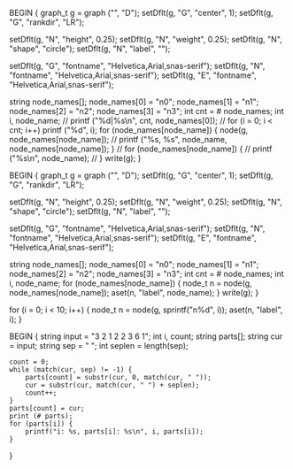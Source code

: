 BEGIN { graph_t g = graph ("", "D");
setDflt(g, "G", "center", 1);
setDflt(g, "G", "rankdir", "LR");

setDflt(g, "N", "height", 0.25);
setDflt(g, "N", "weight", 0.25);
setDflt(g, "N", "shape", "circle");
setDflt(g, "N", "label", "");

setDflt(g, "G", "fontname", "Helvetica,Arial,snas-serif");
setDflt(g, "N", "fontname", "Helvetica,Arial,snas-serif");
setDflt(g, "E", "fontname", "Helvetica,Arial,snas-serif");

string node_names[];
node_names[0] = "n0";
node_names[1] = "n1";
node_names[2] = "n2";
node_names[3] = "n3";
int cnt = # node_names;
int i, node_name;
// printf ("%d|%s\n", cnt, node_names[0]);
// for (i = 0; i < cnt; i++) printf ("%d", i);
for (node_names[node_name]) {
    node(g, node_names[node_name]);
    // printf ("%s, %s", node_name, node_names[node_name]);
}
// for (node_names[node_name]) {
//     printf ("%s\n", node_name);
// }
write(g);
}



BEGIN { graph_t g = graph ("", "D");
setDflt(g, "G", "center", 1);
setDflt(g, "G", "rankdir", "LR");

setDflt(g, "N", "height", 0.25);
setDflt(g, "N", "weight", 0.25);
setDflt(g, "N", "shape", "circle");
setDflt(g, "N", "label", "");

setDflt(g, "G", "fontname", "Helvetica,Arial,snas-serif");
setDflt(g, "N", "fontname", "Helvetica,Arial,snas-serif");
setDflt(g, "E", "fontname", "Helvetica,Arial,snas-serif");

string node_names[];
node_names[0] = "n0";
node_names[1] = "n1";
node_names[2] = "n2";
node_names[3] = "n3";
int cnt = # node_names;
int i, node_name;
for (node_names[node_name]) {
    node_t n = node(g, node_names[node_name]);
    aset(n, "label", node_name);
}
write(g);
}



for (i = 0; i < 10; i++) {
    node_t n = node(g, sprintf("n%d", i));
    aset(n, "label", i);
}




BEGIN {
    string input = "3 2 1 2 2 3 6 1";
    int i, count;
    string parts[];
    string cur = input;
    string sep = " ";
    int seplen = length(sep);

    count = 0;
    while (match(cur, sep) != -1) {
        parts[count] = substr(cur, 0, match(cur, " "));
        cur = substr(cur, match(cur, " ") + seplen);
        count++;
    }
    parts[count] = cur;
    print (# parts);
    for (parts[i]) {
        printf("i: %s, parts[i]: %s\n", i, parts[i]);
    }
}
